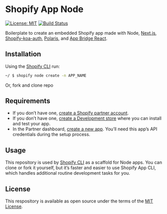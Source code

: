 # Shopify App Node

[![License: MIT](https://img.shields.io/badge/License-MIT-green.svg)](LICENSE.md)
[![Build Status](https://travis-ci.com/Shopify/shopify-app-node.svg?branch=master)](https://travis-ci.com/Shopify/shopify-app-node)

Boilerplate to create an embedded Shopify app made with Node, [Next.js](https://nextjs.org/), [Shopify-koa-auth](https://github.com/Shopify/quilt/tree/master/packages/koa-shopify-auth), [Polaris](https://github.com/Shopify/polaris-react), and [App Bridge React](https://shopify.dev/tools/app-bridge/react-components).

## Installation

Using the [Shopify CLI](https://github.com/Shopify/shopify-cli) run:

```sh
~/ $ shopify node create -n APP_NAME
```

Or, fork and clone repo

## Requirements

- If you don’t have one, [create a Shopify partner account](https://partners.shopify.com/signup).
- If you don’t have one, [create a Development store](https://help.shopify.com/en/partners/dashboard/development-stores#create-a-development-store) where you can install and test your app.
- In the Partner dashboard, [create a new app](https://help.shopify.com/en/api/tools/partner-dashboard/your-apps#create-a-new-app). You’ll need this app’s API credentials during the setup process.

## Usage

This repository is used by [Shopify CLI](https://github.com/Shopify/shopify-cli) as a scaffold for Node apps. You can clone or fork it yourself, but it’s faster and easier to use Shopify App CLI, which handles additional routine development tasks for you.

## License

This respository is available as open source under the terms of the [MIT License](https://opensource.org/licenses/MIT).


<!-- 


console.log(shop,)
// var newL="/notification?shop=savreen-tiwana.myshopify.com&nm=ss";
// console.log(getParameterByName('nm', newL));



// var theContacts=[];
// function loadDoc() {
//     var xhttp = new XMLHttpRequest();
//     xhttp.onreadystatechange = function() {
//         if (this.readyState == 4 && this.status == 200) {
//             theContacts.push(this.responseText);
//         }
//         xhttp.open("GET", `https://my-first-shopify-code-corner.herokuapp.com/notification?shop=${shop}`, true);
//         xhttp.send();
//     }
// }

// loadDoc();
// console.log(theContacts,'theContacts')



// var showData =[];
// function getCategoryList(callback) {
//     var xhr = new XMLHttpRequest();

//     xhr.onreadystatechange = (e) => {
//         if (xhr.readyState !== 4) {
//             return;
//         }
//         if (xhr.status === 200) {
//             //console.log('SUCCESS', xhr.responseText);
//             showData  =  callback(JSON.parse(xhr.responseText));
         
//             // testVar.push(this.responseText);
//         } else {
//             console.warn('request_error');
//         }
//     };

//     xhr.open('GET', `https://my-first-shopify-code-corner.herokuapp.com/notification?shop=${shop}`);
//     xhr.send();
// }
// getCategoryList(data => console.log("The data is:", data));

// console.log(showData)



// function getNotification() {
//     //ajax request to server to get notification
//     var xhr = new XMLHttpRequest();
//     var url = `https://my-first-shopify-code-corner.herokuapp.com/notification?shop=${shop}`;
//     xhr.open("GET", url);
//     xhr.onload = function() {
//       alert(xhr.response,';;;;;;');
//       console.log(xhr.response,'ppl')
//       const resData = xhr.response;
//       console.log(resData,'resData')
//       return resData
//     }   
//     xhr.send();

// }


"https://stackoverflow.com"
// https://8096-103-163-58-238.ngrok.io/notifications?shop=${shop}

// `SERVER/notifications?shop=${shop}`
// return {
//     text: 'Test Notification',
//     color: 'rgba(163, 24, 163, 0.8)',
//     bgcolor: 'rgba(137, 106, 137, 0.8)'
// }






// function getNotification() {
//     //ajax request to server to get notification
//     var xhr = new XMLHttpRequest();
//     var url = `https://my-first-shopify-code-corner.herokuapp.com/notification?shop=${shop}`;
//     xhr.open("GET", url);
//     xhr.onload = function() {
//       alert(xhr.response,';;;;;;');
//       console.log(xhr.response,'ppl')
//       const resData = xhr.response;
//       console.log(resData,'resData')
//       return resData
//     }   
//     xhr.send();

// }



// var getData;

// async function fetchText() {
//     let response = await fetch(`https://my-first-shopify-code-corner.herokuapp.com/notification?shop=${shop}`);

//     console.log(response.status); // 200
//     console.log(response.statusText); // OK

//     if (response.status === 200) {
//         let data = await response.text();
//         getData = data;
//         console.log(data,'fetch data')
//         // handle data
//     }
// }

// fetchText();

// console.log(getData,'/')





// var xhr = new XMLHttpRequest() // Access inbuilt props and methods on this object
// xhr.open('GET', `https://my-first-shopify-code-corner.herokuapp.com/notification?shop=${shop}`, true) //last value says "run this request async"
// xhr.send()

// xhr.addEventListener("readystatechange", processRequest, false) //listening for the readystatechange property to be changed

// xhr.onreadystatechange = processRequest

// var globals = {
//   response: {}
// }

// function processRequest() {
//   if (xhr.readyState === 4 && xhr.status === 200) {
//     globals.response = JSON.parse(xhr.responseText) //parsing turns a long string into an object
//     console.log(globals.response,'...')

//     window.localStorage.setItem('user', globals.response);
//     // var response = JSON.parse(xhr.responseText) //parsing turns a long string into an object
//     // console.log(response[0].content + " response[0].content local scoped")
//   }
// }
// processRequest()

// console.log("The data is:",globals.response)



ajax -- 
    // Url for the request    cors-anywhere.herokuapp.com/    ,{ mode: 'no-cors'}
    // var url = `https://ac2f-103-163-58-238.ngrok.io/notifications?shop=${shop}`;
    // console.log('mm')
    // fetch(url, { method: 'GET'})
    //     .then(Result => Result.json())
    //     .then(string => {
    //         console.log('string',string)
    //         // Printing our response
    //         // console.log(string);

    //     })
    //     .catch(errorMsg => { console.log(errorMsg); });



    // var url = `https://1187-103-163-58-238.ngrok.io/notification?shop=${shop}`;
    // xhr.open("GET", url, true);
    // // request.setRequestHeader("Authorization", "Bearer " + access_token);
    // xhr.onreadystatechange = function () {
    //     console.log('pp')
    //     // if (this.readyState == 4 && this.status == 200) {
    //     //     console.log('/////////////');
    //     // } 
    // }
    // xhr.send();




https://1187-103-163-58-238.ngrok.io/

function getParameterByName(queryString, url) {
    var match = RegExp('[?&]' + queryString + '=([^&]*)').exec(url);
    return match && decodeURIComponent(match[1].replace(/\+/g, ' '));
}

// var newL="/notification?shop=savreen-tiwana.myshopify.com&nm=ss";
// console.log(getParameterByName('nm', newL));



 var newL="/notification?shop=savreen-tiwana.myshopify.com";
    console.log(newUL);
    var splitL=newL.toString().split("?");
    console.log(splitL);

    const shop = splitL.shift();
    console.log(splitL);

    var useShop =  splitL.toString().split("=");
    console.log(onlyShop)

    const shopname = onlyShop.shift();
    console.log(shopname)

    await addDoc(collection(db, 'shop', id , 'notifications'), {
      color: color,
      bgcolor:bgcolor,
      text:nameFieldValue,
      dateExample: Timestamp.fromDate(new Date())
    });



    odd number of path segments to get a CollectionReference

    equivalent to:
    .collection("collection_name/doc_name/subcollection_name") in v8

    use getDocs() instead of getDoc() to fetch the collection

    const qSnap = getDocs(subColRef)
    console.log(qSnap.docs.map(d => ({id: d.id, ...d.data()})))


    console.log('db', db);
    const addSubCollection = addDoc(collection(db,shopSnapshot,"notification"),{
      color:color
    })

    const addDataScript = addDoc(collection(db, "shop"), {
      shop: shop,
      accessToken: accessToken,
      dateExample: Timestamp.fromDate(new Date("December 7, 2021"))
    })

      setDoc(doc(db, "shop", `notification`, `${shopdata[0].id}`), {
        Name: "CAted college"
    })

    const usersCollectionRef = collection(db, 'shop');
    console.log(usersCollectionRef,'userscollection]}}}}}}}}}}}}}}}}}}')


    const docRef = addDoc(collection(db, "shop"+shopdata[0].id+ "notification"), {
      dateExample: Timestamp.fromDate(new Date("December 10, 1815")),
      color: color
    });



       const shopCol = query(collection(db, "shop"));
    const shopSnapshot = await getDocs(shopCol);
    const shopdata = [];

    shopSnapshot.forEach((doc) => {
      setId(doc.id)
      // console.log(doc.id, " => ", doc.data());
      shopdata.push({
        ...doc.data(),
        id: doc.id
      })
    });

    await addDoc(collection(db, 'shop', id, 'notes'), {
      color: color,
  });


      addNotification = () => {
      try {
          console.log('db', db);
          const docRef = addDoc(collection(db, "shop","notification"), {
              dateExample: Timestamp.fromDate(new Date("December 10, 1815")),
              color:color
          });

      } catch (e) {
          alert(e, 'error')
      }
  }



    // const shopCol = query(collection(db, "shop"));
    // const shopSnapshot = await getDocs(shopCol);
    // const shopdata = [];
    // shopSnapshot.forEach((doc) => {
    //   setId(doc.id)
    //   // console.log(doc.id, " => ", doc.data());
    //   shopdata.push({
    //     ...doc.data(),
    //     id: doc.id
    //   })
    // });

    // const subColRef = collection(db, "shop", id, "notifications");
    // console.log(subColRef, 'kkkkkkkkkkkkkkkkkkkkkkkkkkk')
    // const subSnapshot = await getDocs(subColRef);
    // const notificationData = [];
    // subSnapshot.forEach((doc) => {
    //   console.log(doc.id, " =>kkkkkk>>>>>>>>>> ", doc.data());
    //   setNotificationId(doc.id)
    //   notificationData.push({
    //     ...doc.data(),
    //     id: doc.id
    //   })
    //   setNotification(notificationData)
    // });

    // if (!notification) {
    //   await addDoc(collection(db, 'shop', id, 'notifications'), {
    //     color: rgbaColor,
    //     bgcolor: rgbaBgColor,
    //     text: nameFieldValue,
    //     dateExample: Timestamp.fromDate(new Date())
    //   })
    // }


    // const notesRef = doc(db, 'shop', d.id, 'notifications', shop); 
    // const noteRef = await setDoc(collection(db, notesRef), {
    //     title: 'test',
    //     body: 'comentario por defecto.',
    //     timestamp: serverTimestamp() // You also had an extra coma here
    // });



    // if(!notificationData){

    //   await addDoc(collection(db, 'shop', id, 'notifications'), {
    //     color: rgbaColor,
    //     bgcolor: rgbaBgColor,
    //     text: nameFieldValue,
    //     dateExample: Timestamp.fromDate(new Date())
    //   })

    // }


        // if(shopdata){
        //   const shopRef = doc(db, "shop", shopdata[0].id);
        //   console.log('[[[[[[[[[[[[[[[',shopRef,']]]]]]]]]]]]]]]]]]]]',accessToken)
        //   updateDoc(shopRef, {
        //     accessToken: accessToken,
        //     dateExample: Timestamp.fromDate(new Date("December 7, 2021"))
        //   });
          
        // }


        // Script Tag Write
        // const client = new Shopify.Clients.Rest(shop, accessToken);
        // const data = await client.get({
        //   path: 'script_tags/596726825',
        // });



   await addDoc(collection(db, 'shop', id , 'notifications'), {
      color: color,
      bgcolor:bgcolor,
      text:nameFieldValue,
      dateExample: Timestamp.fromDate(new Date())
    }); -->
